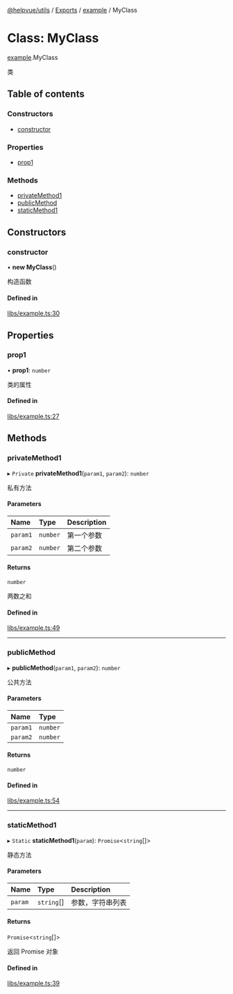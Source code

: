 [@helpvue/utils](../README.md) / [Exports](../modules.md) / [example](../modules/example.md) / MyClass

# Class: MyClass

[example](../modules/example.md).MyClass

类

## Table of contents

### Constructors

- [constructor](example.MyClass.md#constructor)

### Properties

- [prop1](example.MyClass.md#prop1)

### Methods

- [privateMethod1](example.MyClass.md#privatemethod1)
- [publicMethod](example.MyClass.md#publicmethod)
- [staticMethod1](example.MyClass.md#staticmethod1)

## Constructors

### constructor

• **new MyClass**()

构造函数

#### Defined in

[libs/example.ts:30](https://github.com/kgm0515/helpvue/blob/494f501/packages/utils/src/libs/example.ts#L30)

## Properties

### prop1

• **prop1**: `number`

类的属性

#### Defined in

[libs/example.ts:27](https://github.com/kgm0515/helpvue/blob/494f501/packages/utils/src/libs/example.ts#L27)

## Methods

### privateMethod1

▸ `Private` **privateMethod1**(`param1`, `param2`): `number`

私有方法

#### Parameters

| Name | Type | Description |
| :------ | :------ | :------ |
| `param1` | `number` | 第一个参数 |
| `param2` | `number` | 第二个参数 |

#### Returns

`number`

两数之和

#### Defined in

[libs/example.ts:49](https://github.com/kgm0515/helpvue/blob/494f501/packages/utils/src/libs/example.ts#L49)

___

### publicMethod

▸ **publicMethod**(`param1`, `param2`): `number`

公共方法

#### Parameters

| Name | Type |
| :------ | :------ |
| `param1` | `number` |
| `param2` | `number` |

#### Returns

`number`

#### Defined in

[libs/example.ts:54](https://github.com/kgm0515/helpvue/blob/494f501/packages/utils/src/libs/example.ts#L54)

___

### staticMethod1

▸ `Static` **staticMethod1**(`param`): `Promise`<`string`[]\>

静态方法

#### Parameters

| Name | Type | Description |
| :------ | :------ | :------ |
| `param` | `string`[] | 参数，字符串列表 |

#### Returns

`Promise`<`string`[]\>

返回 Promise 对象

#### Defined in

[libs/example.ts:39](https://github.com/kgm0515/helpvue/blob/494f501/packages/utils/src/libs/example.ts#L39)
